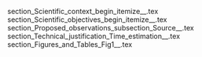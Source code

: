 section_Scientific_context_begin_itemize__.tex
section_Scientific_objectives_begin_itemize__.tex
section_Proposed_observations_subsection_Source__.tex
section_Technical_justification_Time_estimation__.tex
section_Figures_and_Tables_Fig1__.tex
